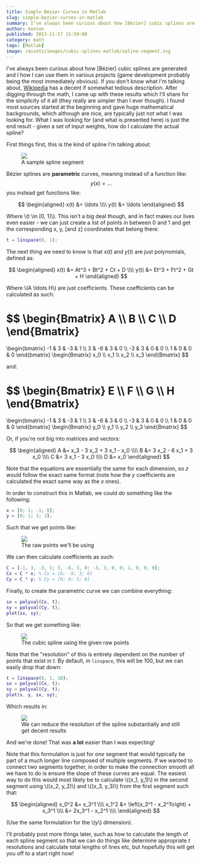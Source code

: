 ```yaml
---
title: Simple Bézier Curves in Matlab
slug: simple-bezier-curves-in-matlab
summary: I've always been curious about how [Bézier] cubic splines are generated and I how I can use them in various projects (game development probably being the most immediately obvious). If you don't know what I'm talking about, Wikipedia has a decent if somewhat tedious description. After digging through the math, I came up with these results which I'll share for the simplicity of it all (they really are simpler than I ever though). I found most sources started at the beginning and gave huge mathematical backgrounds, which although are nice, are typically just not what I was looking for. What I was looking for (and what is presented here) is just the end result - given a set of input weights, how do I calculate the actual spline?
author: kenton
published: 2013-11-17 15:59:00
category: math
tags: [Matlab]
image: /assets/images/cubic-splines-matlab/spline-segment.svg
---
```


I've always been curious about how [B&eacute;zier] cubic splines are generated and I how I can use them in various projects (game development probably being the most immediately obvious). If you don't know what I'm talking about, [Wikipedia](http://en.wikipedia.org/wiki/B%C3%A9zier_curve) has a decent if somewhat tedious description. After digging through the math, I came up with these results which I'll share for the simplicity of it all (they really are simpler than I ever though). I found most sources started at the beginning and gave huge mathematical backgrounds, which although are nice, are typically just not what I was looking for. What I was looking for (and what is presented here) is just the end result - given a set of input weights, how do I calculate the actual spline?

<!-- PELICAN_END_SUMMARY -->

First things first, this is the kind of spline I'm talking about:

<figure>
	<img src="/assets/images/cubic-splines-matlab/spline-segment.svg">
	<figcaption>A sample spline segment</figcaption>
</figure>

B&eacute;zier splines are **parametric** curves, meaning instead of a function like:
$$
y(x) = ...
$$
you instead get functions like:

$$
\begin{aligned}
x(t) &= \ldots \\\\
y(t) &= \ldots
\end{aligned}
$$

Where \\(t \in [0, 1]\\). This isn't a big deal though, and in fact makes our lives even easier - we can just create a list of points in between 0 and 1 and get the corresponding x, y, [and z] coordinates that belong there:

```matlab
t = linspace(0, 1);
```

The next thing we need to know is that $x(t)$ and $y(t)$ are just polynomials, defined as:

$$
\begin{aligned}
x(t) &= At^3 + Bt^2 + Ct + D \\\\
y(t) &= Et^3 + Ft^2 + Gt + H
\end{aligned}
$$

Where \\(A \ldots H\\) are just coefficients. These coefficients can be calculated as such:

$$
\begin{Bmatrix}
A \\\\
B \\\\
C \\\\
D
\end{Bmatrix}
=
\begin{bmatrix}
-1 & 3 & -3 & 1 \\\\
3 & -6 & 3 & 0 \\\\
-3 & 3 & 0 & 0 \\\\
1 & 0 & 0 & 0
\end{bmatrix}
\begin{Bmatrix}
x_0 \\\\
x_1 \\\\
x_2 \\\\
x_3
\end{Bmatrix}
$$

and:

$$
\begin{Bmatrix}
E \\\\
F \\\\
G \\\\
H
\end{Bmatrix}
=
\begin{bmatrix}
-1 & 3 & -3 & 1 \\\\
3 & -6 & 3 & 0 \\\\
-3 & 3 & 0 & 0 \\\\
1 & 0 & 0 & 0
\end{bmatrix}
\begin{Bmatrix}
y_0 \\\\
y_1 \\\\
y_2 \\\\
y_3
\end{Bmatrix}
$$

Or, if you're not big into matrices and vectors:

$$
\begin{aligned}
A &= x_3 - 3 x_2 + 3 x_1 - x_0 \\\\
B &= 3 x_2 - 6 x_1 + 3 x_0 \\\\
C &= 3 x_1 - 3 x_0 \\\\
D &= x_0
\end{aligned}
$$

Note that the equations are essentially the same for each dimension, so $z$ would follow the exact same format (note how the $y$ coefficients are calculated the exact same way as the $x$ ones).

In order to construct this in Matlab, we could do something like the following:

```matlab
x = [0; 1; -1; 0];
y = [0; 1; 2; 3];
```

Such that we get points like:

<figure>
	<img src="/assets/images/cubic-splines-matlab/points.png">
	<figcaption>The raw points we'll be using</figcaption>
</figure>

We can then calculate coefficients as such:

```matlab
C = [-1, 3, -3, 1; 3, -6, 3, 0; -3, 3, 0, 0; 1, 0, 0, 0];
Cx = C * x; % Cx = [6; -9; 3; 0]
Cy = C * y; % Cy = [0; 0; 3; 0]
```

Finally, to create the parametric curve we can combine everything:

```matlab
sx = polyval(Cx, t);
sy = polyval(Cy, t);
plot(sx, sy);
```

So that we get something like:

<figure>
	<img src="/assets/images/cubic-splines-matlab/result.png">
	<figcaption>The cubic spline using the given raw points</figcaption>
</figure>

Note that the "resolution" of this is entirely dependent on the number of points that exist in $t$. By default, in `linspace`, this will be 100, but we can easily drop that down:

```matlab
t = linspace(0, 1, 10);
sx = polyval(Cx, t);
sy = polyval(Cy, t);
plot(x, y, sx, sy);
```

Which results in:

<figure>
	<img src="/assets/images/cubic-splines-matlab/lowres.png">
	<figcaption>We can reduce the resolution of the spline substantially and still get decent results</figcaption>
</figure>

And we're done! That was **a lot** easier than I was expecting!

Note that this formulation is just for _one_ segment that would typically be part of a much longer line composed of multiple segments. If we wanted to connect two segments together, in order to make the connection smooth all we have to do is ensure the slope of these curves are equal. The easiest way to do this would most likely be to calculate \\((x\_1, y\_1)\\) in the second segment using \\((x\_2, y\_2)\\) and \\((x\_3, y\_3)\\) from the first segment such that:

$$
\begin{aligned}
x_0^2 &= x_3^1 \\\\
x_1^2 &= \left(x_3^1 - x_2^1\right) + x_3^1 \\\\
	  &= 2x_3^1 - x_2^1 \\\\
\end{aligned}
$$

(Use the same formulation for the \\(y\\) dimension).

I'll probably post more things later, such as how to calculate the length of each spline segment so that we can do things like determine appropriate $t$ resolutions and calculate total lengths of lines etc, but hopefully this will get you off to a start right now!
